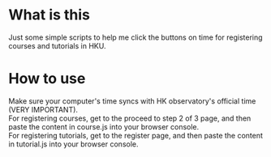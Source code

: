 # What is this
Just some simple scripts to help me click the buttons on time for registering courses and tutorials in HKU. <br>
# How to use
Make sure your computer's time syncs with HK observatory's official time (VERY IMPORTANT). <br>
For registering courses, get to the proceed to step 2 of 3 page, and then paste the content in course.js into your browser console. <br>
For registering tutorials, get to the register page, and then paste the content in tutorial.js into your browser console.
